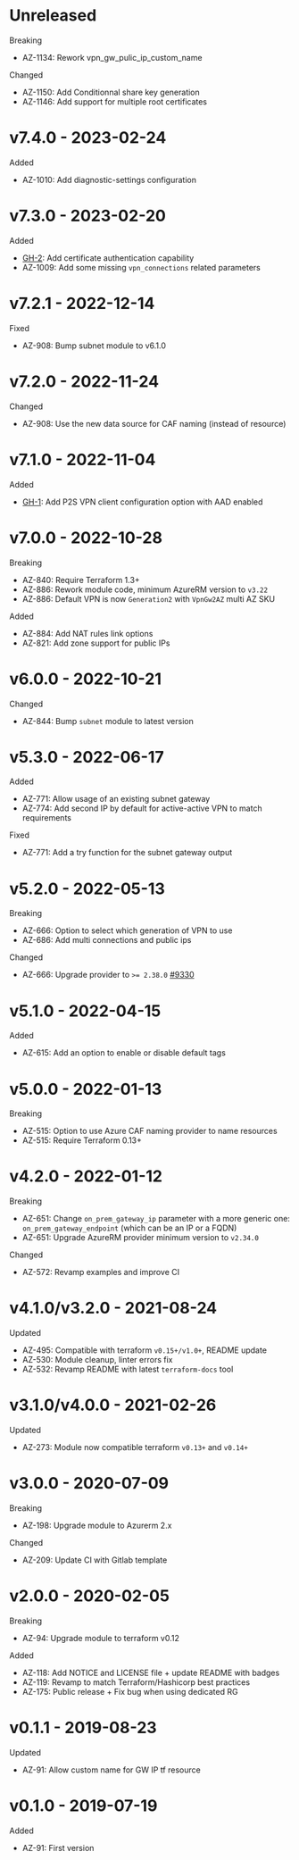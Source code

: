 # Unreleased

Breaking
  * AZ-1134: Rework vpn_gw_pulic_ip_custom_name

Changed
  * AZ-1150: Add Conditionnal share key generation
  * AZ-1146: Add support for multiple root certificates

# v7.4.0 - 2023-02-24

Added
  * AZ-1010: Add diagnostic-settings configuration

# v7.3.0 - 2023-02-20

Added
  * [GH-2](https://github.com/claranet/terraform-azurerm-vpn/pull/2): Add certificate authentication capability
  * AZ-1009: Add some missing `vpn_connections` related parameters

# v7.2.1 - 2022-12-14

Fixed
  * AZ-908: Bump subnet module to v6.1.0

# v7.2.0 - 2022-11-24

Changed
  * AZ-908: Use the new data source for CAF naming (instead of resource)

# v7.1.0 - 2022-11-04

Added
  * [GH-1](https://github.com/claranet/terraform-azurerm-vpn/pull/1): Add P2S VPN client configuration option with AAD enabled

# v7.0.0 - 2022-10-28

Breaking
  * AZ-840: Require Terraform 1.3+
  * AZ-886: Rework module code, minimum AzureRM version to `v3.22`
  * AZ-886: Default VPN is now `Generation2` with `VpnGw2AZ` multi AZ SKU

Added
  * AZ-884: Add NAT rules link options
  * AZ-821: Add zone support for public IPs

# v6.0.0 - 2022-10-21

Changed
  * AZ-844: Bump `subnet` module to latest version

# v5.3.0 - 2022-06-17

Added
  * AZ-771: Allow usage of an existing subnet gateway
  * AZ-774: Add second IP by default for active-active VPN to match requirements

Fixed
  * AZ-771: Add a try function for the subnet gateway output

# v5.2.0 - 2022-05-13

Breaking
  * AZ-666: Option to select which generation of VPN to use
  * AZ-686: Add multi connections and public ips

Changed
  * AZ-666: Upgrade provider to `>= 2.38.0` [#9330](https://github.com/hashicorp/terraform-provider-azurerm/pull/9330)

# v5.1.0 - 2022-04-15

Added
  * AZ-615: Add an option to enable or disable default tags

# v5.0.0 - 2022-01-13

Breaking
  * AZ-515: Option to use Azure CAF naming provider to name resources
  * AZ-515: Require Terraform 0.13+

# v4.2.0 - 2022-01-12

Breaking
  * AZ-651: Change `on_prem_gateway_ip` parameter with a more generic one: `on_prem_gateway_endpoint` (which can be an IP or a FQDN)
  * AZ-651: Upgrade AzureRM provider minimum version to `v2.34.0`

Changed
  * AZ-572: Revamp examples and improve CI

# v4.1.0/v3.2.0 - 2021-08-24

Updated
  * AZ-495: Compatible with terraform `v0.15+/v1.0+`, README update
  * AZ-530: Module cleanup, linter errors fix
  * AZ-532: Revamp README with latest `terraform-docs` tool

# v3.1.0/v4.0.0 - 2021-02-26

Updated
  * AZ-273: Module now compatible terraform `v0.13+` and `v0.14+`

# v3.0.0 - 2020-07-09

Breaking
  * AZ-198: Upgrade module to Azurerm 2.x

Changed
  * AZ-209: Update CI with Gitlab template

# v2.0.0 - 2020-02-05

Breaking
  * AZ-94: Upgrade module to terraform v0.12

Added
  * AZ-118: Add NOTICE and LICENSE file + update README with badges
  * AZ-119: Revamp to match Terraform/Hashicorp best practices
  * AZ-175: Public release + Fix bug when using dedicated RG

# v0.1.1 - 2019-08-23

Updated
  * AZ-91: Allow custom name for GW IP tf resource

# v0.1.0 - 2019-07-19

Added
  * AZ-91: First version
